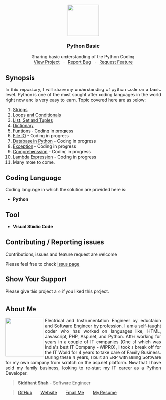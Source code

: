 
<p align="center"><img src="https://user-images.githubusercontent.com/59141234/71911924-9dc6d680-319a-11ea-9b06-554ea5cb4eb1.png" height="100px" /></p>
<h3 align="center"> Python Basic</h3>
<p align="center" >
    Sharing basic understanding of the Python Coding
    <br />
        <a href="https://github.com/siddhantshah1986/Python-Basics">View Project</a>
        &nbsp;&nbsp;·&nbsp;&nbsp;
        <a href="https://github.com/siddhantshah1986/Python-Basics/issues">Report Bug</a>
        &nbsp;&nbsp;·&nbsp;&nbsp;
        <a href="https://github.com/siddhantshah1986/Python-Basics/issues">Request Feature</a>
</p>

<!-- Synopsis -->
## Synopsis
<p align="justify">
In this repository, I will share my understanding of python code on a basic level. Python is one of the most sought after coding languages in the world right now and is very easy to learn. Topic covered here are as below:<p>

1. [Strings](https://github.com/siddhantshah1986/Python-Basics/tree/master/1.%20Strings)
2. [Loops and Conditionals](https://github.com/siddhantshah1986/Python-Basics/tree/master/2.%20Conditionals%20%26%20Loop)
3. [List, Set and Tuples](https://github.com/siddhantshah1986/Python-Basics/tree/master/3.%20List%2C%20Set%2C%20Tuple)
4. [Dictionary](https://github.com/siddhantshah1986/Python-Basics/tree/master/4.%20Dictionary)
5. [Funtions](https://github.com/siddhantshah1986/Python-Basics) -  Coding in progress
6. [File IO](https://github.com/siddhantshah1986/Python-Basics) -  Coding in progress
7. [Database in Python](https://github.com/siddhantshah1986/Python-Basics) -  Coding in progress
8. [Exception](https://github.com/siddhantshah1986/Python-Basics) -  Coding in progress
9. [Comprehenssion](https://github.com/siddhantshah1986/Python-Basics) -  Coding in progress
10. [Lambda Expression](https://github.com/siddhantshah1986/Python-Basics) -  Coding in progress
11. Many more to come.

<!-- Details of Coding Language -->
## Coding Language
Coding language in which the solution are provided here is:
- **Python**

<!-- Details of Tools used for coding -->
## Tool
- **Visual Studio Code**

<!-- Asking for Contributions and Issues -->
## Contributing / Reporting issues

Contributions, issues and feature request are welcome

Please feel free to check [issue page](https://github.com/siddhantshah1986/Python-Basics/issues)

<!-- Asking for Supports -->
## Show Your Support

Please give this project a :star: if you liked this project.

<!-- Displaying message about me -->
## About Me

<img align="left" src="https://user-images.githubusercontent.com/59141234/71884248-f330c280-315d-11ea-8070-721f57a476bb.jpg" width="125px">

<p align="justify">
Electrical and Instrumentation Engineer by eductaion and Software Engineer by profession. I am a self-taught coder who has worked on languages like, HTML, Javascript, PHP, Asp.net, and Python. After working for years in a couple of IT companies (One of which was India's best IT Company - WIPRO), I took a break off for the IT World for 4 years to take care of Family Business. During these 4 years, I built an ERP with Billing Software for my own company from scratch on the asp.net platform. Now that I have sold my family business, looking to re-start my IT career as a Python Developer.

> **Siddhant Shah** - Software Engineer

>[GitHub](https://gist.github.com/siddhantshah1986 "Siddhant Git Hub")&emsp;&emsp;[Website](https://gist.github.com/siddhantshah1986 "Siddhant Website")&emsp;&emsp;[Email Me](siddhant.shah.1986@gmail.com "Siddhant Mail")&emsp;&emsp;[My Resume](siddhant.shah.1986@gmail.com "Siddhant Resume")
